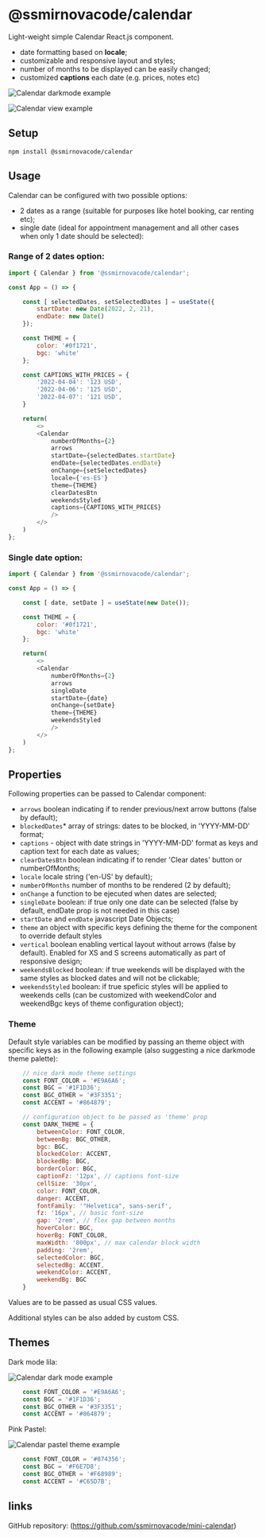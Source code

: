 # @ssmirnovacode/calendar

Light-weight simple Calendar React.js component.

- date formatting based on **locale**;
- customizable and responsive layout and styles;
- number of months to be displayed can be easily changed;
- customized **captions** each date (e.g. prices, notes etc)

![Calendar darkmode example](https://i.ibb.co/ph2Bwwx/calendar-captions.png)

![Calendar view example](https://i.ibb.co/WBMg6GB/calendar1.png)

## Setup
```
npm install @ssmirnovacode/calendar
```


## Usage

Calendar can be configured with two possible options:
- 2 dates as a range (suitable for purposes like hotel booking, car renting etc);
- single date (ideal for appointment management and all other cases when only 1 date should be selected):

### Range of 2 dates option: 

```js
import { Calendar } from '@ssmirnovacode/calendar';

const App = () => {

    const [ selectedDates, setSelectedDates ] = useState({
        startDate: new Date(2022, 2, 21),
        endDate: new Date()
    });

    const THEME = {
        color: '#0f1721',
        bgc: 'white'
    };

    const CAPTIONS_WITH_PRICES = {
        '2022-04-04': '123 USD',
        '2022-04-06': '125 USD',
        '2022-04-07': '121 USD',
    }

    return(
        <>
        <Calendar 
            numberOfMonths={2} 
            arrows
            startDate={selectedDates.startDate} 
            endDate={selectedDates.endDate} 
            onChange={setSelectedDates} 
            locale={'es-ES'}
            theme={THEME}
            clearDatesBtn
            weekendsStyled
            captions={CAPTIONS_WITH_PRICES}
            />
        </>
    )
};
```

### Single date option:

```js
import { Calendar } from '@ssmirnovacode/calendar';

const App = () => {

    const [ date, setDate ] = useState(new Date());

    const THEME = {
        color: '#0f1721',
        bgc: 'white'
    };

    return(
        <>
        <Calendar 
            numberOfMonths={2} 
            arrows
            singleDate
            startDate={date} 
            onChange={setDate} 
            theme={THEME}
            weekendsStyled
            />
        </>
    )
};
```


## Properties

Following properties can be passed to Calendar component:
- `arrows` boolean indicating if to render previous/next arrow buttons (false by default);
- `blockedDates`* array of strings: dates to be blocked, in 'YYYY-MM-DD' format;
- `captions` - object with date strings in 'YYYY-MM-DD' format as keys and caption text for each date as values;
- `clearDatesBtn` boolean indicating if to render 'Clear dates' button or numberOfMonths;
- `locale` locale string ('en-US' by default);
- `numberOfMonths` number of months to be rendered (2 by default);
- `onChange` a function to be ejecuted when dates are selected;
- `singleDate` boolean: if true only one date can be selected (false by default, endDate prop is not needed in this case)
- `startDate` and `endDate` javascript Date Objects;
- `theme` an object with specific keys defining the theme for the component to override default styles
- `vertical` boolean enabling vertical layout without arrows (false by default). Enabled for XS and S screens automatically as part of responsive design;
- `weekendsBlocked` boolean: if true weekends will be displayed with the same styles as blocked dates and will not be clickable;
- `weekendsStyled` boolean: if true speficic styles will be applied to weekends cells (can be customized with weekendColor and weekendBgc keys of theme configuration object);


### Theme

Default style variables can be modified by passing an theme object with specific keys as in the following example (also suggesting a nice darkmode theme palette):

```js
    // nice dark mode theme settings
    const FONT_COLOR = '#E9A6A6';
    const BGC = '#1F1D36';
    const BGC_OTHER = '#3F3351';
    const ACCENT = '#864879';

    // configuration object to be passed as 'theme' prop
    const DARK_THEME = {
        betweenColor: FONT_COLOR,
        betweenBg: BGC_OTHER, 
        bgc: BGC, 
        blockedColor: ACCENT,
        blockedBg: BGC,
        borderColor: BGC,
        captionFz: '12px', // captions font-size
        cellSize: '30px',
        color: FONT_COLOR, 
        danger: ACCENT,
        fontFamily: '"Helvetica", sans-serif',
        fz: '16px', // basic font-size
        gap: '2rem', // flex gap between months
        hoverColor: BGC,
        hoverBg: FONT_COLOR,
        maxWidth: '800px', // max calendar block width
        padding: '2rem',
        selectedColor: BGC, 
        selectedBg: ACCENT,
        weekendColor: ACCENT,
        weekendBg: BGC
    }

```
Values are to be passed as usual CSS values.

Additional styles can be also added by custom CSS.

## Themes

Dark mode lila:

![Calendar dark mode example](https://i.ibb.co/k8hHpLV/calendar2.png)

```js
    const FONT_COLOR = '#E9A6A6';
    const BGC = '#1F1D36';
    const BGC_OTHER = '#3F3351';
    const ACCENT = '#864879';
```

Pink Pastel:

![Calendar pastel theme example](https://i.ibb.co/88KfbZC/calendar3.png)

```js
    const FONT_COLOR = '#874356';
    const BGC = '#F6E7D8';
    const BGC_OTHER = '#F68989';
    const ACCENT = '#C65D7B';
```

## links
GitHub repository: (https://github.com/ssmirnovacode/mini-calendar)

